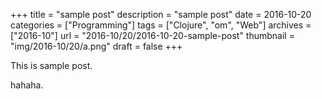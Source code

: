+++
title = "sample post"
description = "sample post"
date = 2016-10-20
categories = ["Programming"]
tags = ["Clojure", "om", "Web"]
archives = ["2016-10"]
url = "2016-10/20/2016-10-20-sample-post"
thumbnail = "img/2016-10/20/a.png"
draft = false
+++

This is sample post.

<!--more-->

hahaha.


